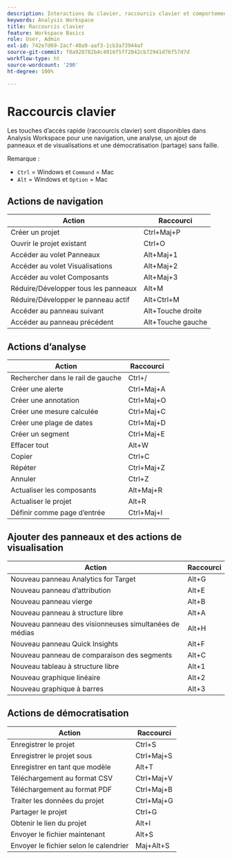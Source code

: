 ```yaml
---
description: Interactions du clavier, raccourcis clavier et comportements pointer-cliquer dans Analysis Workspace.
keywords: Analysis Workspace
title: Raccourcis clavier
feature: Workspace Basics
role: User, Admin
exl-id: 742e7d69-2acf-48a9-aaf3-1cb3a73944af
source-git-commit: f8a928782b4c4916f5ff2042cb72941d76f57d7d
workflow-type: ht
source-wordcount: '290'
ht-degree: 100%

---
```


# Raccourcis clavier

Les touches dʼaccès rapide (raccourcis clavier) sont disponibles dans Analysis Workspace pour une navigation, une analyse, un ajout de panneaux et de visualisations et une démocratisation (partage) sans faille.

Remarque :
* `Ctrl` = Windows et `Command` = Mac
* `Alt` = Windows et `Option` = Mac

## Actions de navigation

| Action | Raccourci |
| --- | --- |
| Créer un projet | Ctrl+Maj+P |
| Ouvrir le projet existant | Ctrl+O |
| Accéder au volet Panneaux | Alt+Maj+1 |
| Accéder au volet Visualisations | Alt+Maj+2 |
| Accéder au volet Composants | Alt+Maj+3 |
| Réduire/Développer tous les panneaux | Alt+M |
| Réduire/Développer le panneau actif | Alt+Ctrl+M |
| Accéder au panneau suivant | Alt+Touche droite |
| Accéder au panneau précédent | Alt+Touche gauche |

## Actions d’analyse

| Action | Raccourci |
| --- | --- |
| Rechercher dans le rail de gauche | Ctrl+/ |
| Créer une alerte | Ctrl+Maj+A |
| Créer une annotation | Ctrl+Maj+O |
| Créer une mesure calculée | Ctrl+Maj+C |
| Créer une plage de dates | Ctrl+Maj+D |
| Créer un segment | Ctrl+Maj+E |
| Effacer tout | Alt+W |
| Copier | Ctrl+C |
| Répéter | Ctrl+Maj+Z |
| Annuler | Ctrl+Z |
| Actualiser les composants | Alt+Maj+R |
| Actualiser le projet | Alt+R |
| Définir comme page d’entrée | Ctrl+Maj+l |

## Ajouter des panneaux et des actions de visualisation

| Action | Raccourci |
| ---|---|
| Nouveau panneau Analytics for Target | Alt+G |
| Nouveau panneau d’attribution | Alt+E |
| Nouveau panneau vierge | Alt+B |
| Nouveau panneau à structure libre | Alt+A |
| Nouveau panneau des visionneuses simultanées de médias | Alt+H |
| Nouveau panneau Quick Insights | Alt+F |
| Nouveau panneau de comparaison des segments | Alt+C |
| Nouveau tableau à structure libre | Alt+1 |
| Nouveau graphique linéaire | Alt+2 |
| Nouveau graphique à barres | Alt+3 |

## Actions de démocratisation

| Action | Raccourci |
| --- | --- |
| Enregistrer le projet | Ctrl+S |
| Enregistrer le projet sous | Ctrl+Maj+S |
| Enregistrer en tant que modèle | Alt+T |
| Téléchargement au format CSV | Ctrl+Maj+V |
| Téléchargement au format PDF | Ctrl+Maj+B |
| Traiter les données du projet | Ctrl+Maj+G |
| Partager le projet | Ctrl+G |
| Obtenir le lien du projet | Alt+l |
| Envoyer le fichier maintenant | Alt+S |
| Envoyer le fichier selon le calendrier | Maj+Alt+S |
